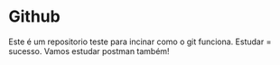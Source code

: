 # Github

Este é um repositorio teste para incinar como o git funciona.
Estudar = sucesso.
Vamos estudar postman também!